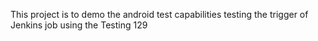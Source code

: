 This project is to demo the android test capabilities
testing the trigger of Jenkins job using the
Testing 129

